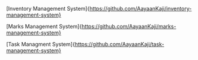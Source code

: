[Inventory Management System]{https://github.com/AayaanKaji/inventory-management-system}

[Marks Management System]{https://github.com/AayaanKaji/marks-management-system}

[Task Managment System]{https://github.com/AayaanKaji/task-management-system}
